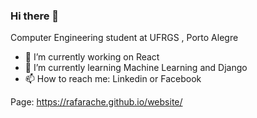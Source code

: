 ### Hi there 👋

Computer Engineering student at UFRGS , Porto Alegre

- 🔭 I’m currently working on React
- 🌱 I’m currently learning Machine Learning and Django
- 📫 How to reach me: Linkedin or Facebook

Page: https://rafarache.github.io/website/
